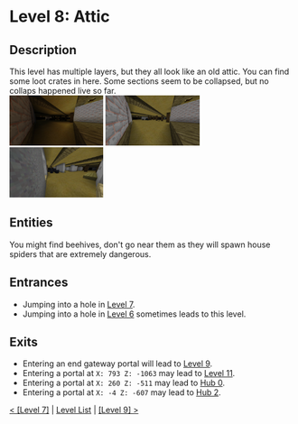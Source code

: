 # Level 8: Attic

## Description
This level has multiple layers, but they all look like an old attic. You can find some loot crates in here. Some sections seem to be collapsed, but no collaps happened live so far.<br/>
<img src="./img/Level_8_0_dark.png" width="33%" />
<img src="./img/Level_8_0_light.png" width="33%" title="Image 1 but with fullbright" />
<img src="./img/Level_8_1.png" width="33%"/>

## Entities
You might find beehives, don't go near them as they will spawn house spiders that are extremely dangerous.

## Entrances
* Jumping into a hole in <a href="./Level_7.md">Level 7</a>.
* Jumping into a hole in <a href="./Level_6.md">Level 6</a> sometimes leads to this level.

## Exits
* Entering an end gateway portal will lead to <a href="./Level_9.md">Level 9</a>.
* Entering a portal at `X: 793 Z: -1063` may lead to <a href="./Level_11.md">Level 11</a>.
* Entering a portal at `X: 260 Z: -511` may lead to <a href="../hubs/Hub_0.md">Hub 0</a>.
* Entering a portal at `X: -4 Z: -607` may lead to <a href="../hubs/Hub_2.md">Hub 2</a>.

<a href="./Level_7.md">< [Level 7]</a> | <a href="./Levels.md">Level List</a> | <a href="./Level_9.md">[Level 9] ></a>